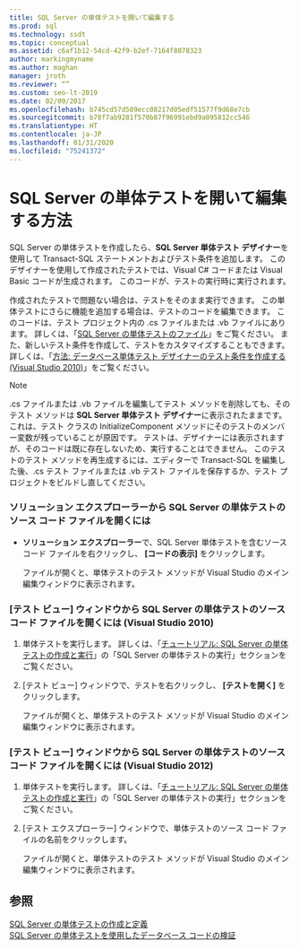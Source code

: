 ```yaml
---
title: SQL Server の単体テストを開いて編集する
ms.prod: sql
ms.technology: ssdt
ms.topic: conceptual
ms.assetid: c6af1b12-54cd-42f9-b2ef-7164f8078323
author: markingmyname
ms.author: maghan
manager: jroth
ms.reviewer: “”
ms.custom: seo-lt-2019
ms.date: 02/09/2017
ms.openlocfilehash: b745cd57d589ecc08217d05edf51577f9d68e7cb
ms.sourcegitcommit: b78f7ab9281f570b87f96991ebd9a095812cc546
ms.translationtype: HT
ms.contentlocale: ja-JP
ms.lasthandoff: 01/31/2020
ms.locfileid: "75241372"
---
```

# <a name="how-to-open-a-sql-server-unit-test-to-edit"></a>SQL Server の単体テストを開いて編集する方法

SQL Server の単体テストを作成したら、**SQL Server 単体テスト デザイナー**を使用して Transact\-SQL ステートメントおよびテスト条件を追加します。 このデザイナーを使用して作成されたテストでは、Visual C# コードまたは Visual Basic コードが生成されます。 このコードが、テストの実行時に実行されます。  
  
作成されたテストで問題ない場合は、テストをそのまま実行できます。 この単体テストにさらに機能を追加する場合は、テストのコードを編集できます。 このコードは、テスト プロジェクト内の .cs ファイルまたは .vb ファイルにあります。 詳しくは、「[SQL Server の単体テストのファイル](../ssdt/sql-server-unit-test-files.md)」をご覧ください。 また、新しいテスト条件を作成して、テストをカスタマイズすることもできます。 詳しくは、「[方法: データベース単体テスト デザイナーのテスト条件を作成する (Visual Studio 2010)](https://msdn.microsoft.com/library/aa833409(VS.100).aspx)」をご覧ください。  
  
> [!NOTE]  
> .cs ファイルまたは .vb ファイルを編集してテスト メソッドを削除しても、そのテスト メソッドは **SQL Server 単体テスト デザイナー**に表示されたままです。 これは、テスト クラスの InitializeComponent メソッドにそのテストのメンバー変数が残っていることが原因です。 テストは、デザイナーには表示されますが、そのコードは既に存在しないため、実行することはできません。 このテストのテスト メソッドを再生成するには、エディターで Transact\-SQL を編集した後、.cs テスト ファイルまたは .vb テスト ファイルを保存するか、テスト プロジェクトをビルドし直してください。  
  
### <a name="to-open-the-source-code-file-of-a-sql-server-unit-test-from-solution-explorer"></a>ソリューション エクスプローラーから SQL Server の単体テストのソース コード ファイルを開くには  
  
-   **ソリューション エクスプローラー**で、SQL Server 単体テストを含むソース コード ファイルを右クリックし、 **[コードの表示]** をクリックします。  
  
    ファイルが開くと、単体テストのテスト メソッドが Visual Studio のメイン編集ウィンドウに表示されます。  
  
### <a name="to-open-the-source-code-file-of-a-sql-server-unit-test-from-the-test-view-window-visual-studio-2010"></a>[テスト ビュー] ウィンドウから SQL Server の単体テストのソース コード ファイルを開くには (Visual Studio 2010)  
  
1.  単体テストを実行します。 詳しくは、「[チュートリアル: SQL Server の単体テストの作成と実行](../ssdt/walkthrough-creating-and-running-a-sql-server-unit-test.md)」の「SQL Server の単体テストの実行」セクションをご覧ください。  
  
2.  [テスト ビュー] ウィンドウで、テストを右クリックし、 **[テストを開く]** をクリックします。  
  
    ファイルが開くと、単体テストのテスト メソッドが Visual Studio のメイン編集ウィンドウに表示されます。  
  
### <a name="to-open-the-source-code-file-of-a-sql-server-unit-test-from-the-test-view-window-visual-studio-2012"></a>[テスト ビュー] ウィンドウから SQL Server の単体テストのソース コード ファイルを開くには (Visual Studio 2012)  
  
1.  単体テストを実行します。 詳しくは、「[チュートリアル: SQL Server の単体テストの作成と実行](../ssdt/walkthrough-creating-and-running-a-sql-server-unit-test.md)」の「SQL Server の単体テストの実行」セクションをご覧ください。  
  
2.  [テスト エクスプローラー] ウィンドウで、単体テストのソース コード ファイルの名前をクリックします。  
  
    ファイルが開くと、単体テストのテスト メソッドが Visual Studio のメイン編集ウィンドウに表示されます。  
  
## <a name="see-also"></a>参照  
[SQL Server の単体テストの作成と定義](../ssdt/creating-and-defining-sql-server-unit-tests.md)  
[SQL Server の単体テストを使用したデータベース コードの検証](../ssdt/verifying-database-code-by-using-sql-server-unit-tests.md)  
  
